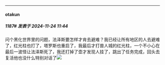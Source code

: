 ﻿
*****

####  otakun  
##### 1187#       发表于 2024-11-24 11:44

问个黑化世界里的问题，法泽斯要怎样才肯去避难？我已经让所有地区的人去避难了，红光柱也打了，塔罗斯也重启了，我最后才打兽人城的红光柱，一个不小心在最后一波怪让法泽斯死了，我还打掉了壶才发现人挂了，跳出了任务完成，回头去复活他也没什么特别对话了<img src="https://static.saraba1st.com/image/smiley/face2017/122.png" referrerpolicy="no-referrer">


